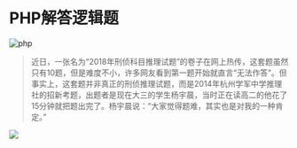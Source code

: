 # PHP解答逻辑题

![php](https://img.shields.io/badge/language-php-blue.svg)

>近日，一张名为“2018年刑侦科目推理试题”的卷子在网上热传，这套题虽然只有10题，但是难度不小，许多网友看到第一题开始就直言“无法作答”。但事实上，这套题并非真正的刑侦推理试题，而是2014年杭州学军中学推理社的招新考题，出题者是现在大三的学生杨宇晨，当时正在读高二的他花了15分钟就把题出完了。杨宇晨说：“大家觉得题难，其实也是对我的一种肯定。”

![](https://github.com/liluoao/logic/blob/master/logic-exam.jpg)
